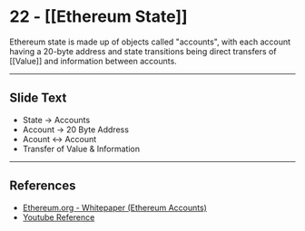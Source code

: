 # 22 - [[Ethereum State]]

Ethereum state is made up of objects called "accounts", with each account having a 20-byte address and state transitions being direct transfers of [[Value]] and information between accounts. 

___
## Slide Text
- State -> Accounts
- Account -> 20 Byte Address
- Acount <-> Account
- Transfer of Value & Information
___
## References
- [Ethereum.org - Whitepaper (Ethereum Accounts)](https://ethereum.org/en/whitepaper/#ethereum-accounts)
- [Youtube Reference](https://youtu.be/zIeBfuXxuWs?t=63)